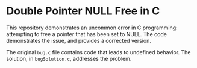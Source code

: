 # Double Pointer NULL Free in C

This repository demonstrates an uncommon error in C programming: attempting to free a pointer that has been set to NULL.  The code demonstrates the issue, and provides a corrected version.

The original `bug.c` file contains code that leads to undefined behavior.  The solution, in `bugSolution.c`, addresses the problem. 